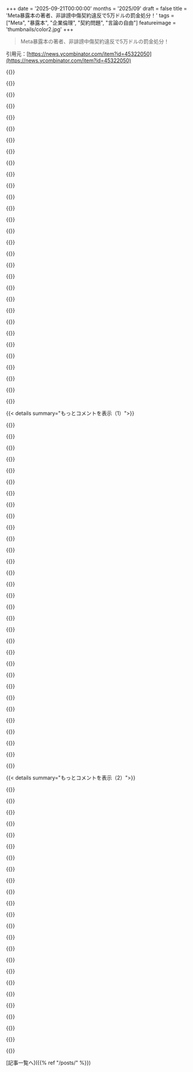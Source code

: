 +++
date = '2025-09-21T00:00:00'
months = '2025/09'
draft = false
title = 'Meta暴露本の著者、非誹謗中傷契約違反で5万ドルの罰金処分！'
tags = ["Meta", "暴露本", "企業倫理", "契約問題", "言論の自由"]
featureimage = 'thumbnails/color2.jpg'
+++

> Meta暴露本の著者、非誹謗中傷契約違反で5万ドルの罰金処分！

引用元：[https://news.ycombinator.com/item?id=45322050](https://news.ycombinator.com/item?id=45322050)




{{<matomeQuote body="Wynn-Williams の本を読んだよ。すごく衝撃的で面白い。半分でも本当ならMetaのリーダーたちは酷いね。著者への罰は予想通りだった。<br>でも著者自身も、Meta のために長く働いた言い訳で、周りを犠牲にする naïve な workaholic に見えるんだ。Mark Zuckerberg や Sheryl Sandberg を喜ばせるために軽んじられる話は悲しいね。彼女は罰を受けるべきじゃないけど、予想できなかったことでもないよ。" userName="ivraatiems" createdAt="2025/09/21 20:14:59" color="#ff5733">}}




{{<matomeQuote body="もしかしたら、彼女は naïve じゃなくて、Facebook で働いて国家元首と関われる権力に夢中だったのかもね。そのために他の全てを犠牲にしたんじゃないかな。自分の話だと、彼女が一番信頼できる語り手とは限らないよ。" userName="smsm42" createdAt="2025/09/21 22:07:13" color="#38d3d3">}}




{{<matomeQuote body="うん、はっきり言って、それも同じくらいあり得るね。でも、自分が主人公の本で正直に言うのは難しいんだろうな。「自ら進んでやったけど、今考えたら酷かった」って言う方が noble なのに、「彼らが酷いなんて知らなかった、うっかり」って感じになっちゃってるよ。" userName="ivraatiems" createdAt="2025/09/21 22:28:52" color="#785bff">}}




{{<matomeQuote body="Metaで長く働いた言い訳は珍しくないよ。彼女が悪く見えるけど、多くのエンジニアも陥る罠だね。仕事に夢中で結果を見失いがち。Manhattan Project の科学者もそう。良いことをしようとしたけど、恐ろしいものを作った。<br>大事なのは、仕事に没頭して視野が狭まるのを防ぐこと。僕らは全知じゃないから、技術の悪用を全て想像するのは無理だ。だからエンジニアとして、頻繁に立ち止まり「これは正しいか？」と考えるべき。過去は変えられないけど、未来の危害は防げる。誰も悪人になりたくないから、行動の負の側面から目を背けがちだよね。" userName="godelski" createdAt="2025/09/22 01:30:37" color="#ff33a1">}}




{{<matomeQuote body="Manhattan Project で驚きなのは、科学者たちが大気中の窒素や水素で runaway chain reaction が起きて、空気や海が燃え尽き、extinction event になるかもって考えてたことだね。人類史における mind bending な出来事だよ。話が逸れちゃったけど。" userName="sizzle" createdAt="2025/09/22 06:30:41" color="#45d325">}}




{{<matomeQuote body="僕は physics の学位があって、Manhattan Project の科学者と縁のある人たちの下で働いたんだ。大気が燃えるって話、かなり overblown だよ。誰もそんなこと本当には思ってなかった。でも間違ったら大変だから、みんなで念入りに計算し直したんだ。Oppenheimer が「nonzero chance」と言ったのは、可能性はほぼ zero だけど確信はできない、って意味。<br>これは彼らが brash ではなく、むしろ incredibly careful だったって話さ。原爆が powerful なのは知ってたけど、Trinity まで真の恐ろしさはわからなかった。その計算ができないと、それが単なる explosion や radiation を超えるものだって、本当に理解できないんだよ。" userName="godelski" createdAt="2025/09/22 19:16:11" color="#38d3d3">}}




{{<matomeQuote body="大気を核爆発させることと、LHC で地球を飲み込む black hole を作ること、科学者の心配度って同じくらい（つまり全然）だったと思う？僕には同じ vibe なんだよね。" userName="rkomorn" createdAt="2025/09/23 08:17:13" color="#ff5733">}}




{{<matomeQuote body="わー、すごい follow up だね！個人的な解説付きで聞けて感動したよ。僕はいつも rabbit hole にハマって何でも信じちゃうから、話に深みを加えてくれて本当に感謝。何かおすすめの本やドキュメンタリーはある？" userName="sizzle" createdAt="2025/09/23 08:10:24" color="">}}




{{<matomeQuote body="non-compete 契約はもうすぐなくなるだろうね、non-disparagement 条項もそうだといいな。あれらはただの強制的で自由を奪うやり方だよ。" userName="vvpan" createdAt="2025/09/21 14:01:01" color="">}}




{{<matomeQuote body="Tostinoの返信がなぜフラグされたのかわかんないな。この行政は数週間前まで非競業避止義務を守るのをやめてたのに。非競業避止義務に反対する証拠って何かあるの？<br>参照: https://www.reuters.com/legal/litigation/trump-administratio..." userName="lovich" createdAt="2025/09/21 23:34:53" color="#38d3d3">}}




{{<matomeQuote body="逆風はあるけど、州法が絡む可能性もあるよ。もしCaliforniaが何か可決したら、それはデカいだろうね。でも文化は特定の方向へ進むし、反動勢力は一時的なものだと俺は思いたいな。" userName="vvpan" createdAt="2025/09/21 14:09:49" color="">}}




{{<matomeQuote body="どういう意味？Californiaじゃ非競業避止義務はずっと前から無効だし、2024年からは完全に禁止されてるんだよ。" userName="bigmadshoe" createdAt="2025/09/21 14:12:36" color="#45d325">}}




{{<matomeQuote body="俺が言ってるのは、一般的にこういう制限的な法律、特に非誹謗中傷契約についてだよ。非競業避止義務のことは聞いたことある。" userName="vvpan" createdAt="2025/09/21 14:19:55" color="">}}




{{<matomeQuote body="ああ、なるほどね。それがどうなるか楽しみだね。" userName="bigmadshoe" createdAt="2025/09/21 14:33:05" color="">}}




{{<matomeQuote body="Streisand効果のおかげで、ますます本を読みたくなったよ。最高だね。" userName="qoez" createdAt="2025/09/21 13:18:28" color="">}}




{{<matomeQuote body="めっちゃおすすめだよ。タイトル通り、Metaの幹部たちは悪人ってより、今の仕事には絶望的に向いてないって感じ。自分たちが何してるか分かってないし、その行動が世界にどんな影響を与えるかなんて、ほとんど気にしてないんだよ。まさに無責任な奴らだね。" userName="isolatedsystem" createdAt="2025/09/21 15:09:24" color="#ff5733">}}




{{<matomeQuote body="それって、数年おきにGolden Parachuteで会社を転々とする、ほとんどのTech企業の幹部たちみたいだね…。" userName="sizzle" createdAt="2025/09/22 06:41:32" color="#ff5c5c">}}




{{<matomeQuote body="うん、他のTech企業にもそういう人たち、マジでたくさんいるって断言できるよ ^^" userName="achenet" createdAt="2025/09/22 10:47:19" color="">}}




{{<matomeQuote body="オーディオブックを読んだけど、期待してなかったのにめっちゃ引き込まれたわ。著者が朗読してるから、さらに深みがあるし、これはマジでおすすめ！" userName="aix1" createdAt="2025/09/21 13:34:23" color="#ff5733">}}




{{<matomeQuote body="この本は“すごい”よ。Metaの連中の行動が最悪だと思ってたけど、読んでみたら想像以上にひどかった。役員室は変人だらけだし、Myanmarでのコンテンツ管理ができなかったのは、本当にひどい過失だよな。" userName="ethagnawl" createdAt="2025/09/21 14:10:28" color="#45d325">}}




{{<matomeQuote body="私も読んだけど、超おすすめ！この本は2017年で終わってるって知るとさ、TrumpとかMyanmarの件とか、なんか「この本の終わりのMonster」みたいな不気味な感じがするんだよね。" userName="lynndotpy" createdAt="2025/09/21 17:08:23" color="#ff33a1">}}




{{<matomeQuote body="途中で聞くのやめちゃったわ。文章が単調だし、Metaのやってることがマジで吐き気がするほど嫌だった。でも、それでもおすすめはするよ。" userName="gherkinnn" createdAt="2025/09/21 13:53:20" color="">}}




{{<matomeQuote body="面白い本だったけど、読むのは結構しんどかったな。どの章も怒りが込み上げてきてさ。人生最悪の人々の話なんだけど、残念ながら著者自身も同じくらいひどく見えるんだよね。全員が本当にクズだわ。" userName="basisword" createdAt="2025/09/21 15:07:27" color="#38d3d3">}}




{{<matomeQuote body="これは絶対読むべき本だよ！今年読んだ中でベストワン。休み中ずっと没頭しちゃったもん。本当に目からウロコが落ちるような内容だったわ。" userName="runxel" createdAt="2025/09/21 17:49:59" color="#ff33a1">}}




{{<matomeQuote body="MarkがDiploと一緒にMeta Glassesで「ランニング」してるのを見てさ、あの本の、Markとボードゲームをする時の役員チームの暗黙のルール（「Markに勝たせろ」ってやつ）を思い出さずにはいられなかったわ。" userName="bobdaicon979" createdAt="2025/09/21 21:20:21" color="#785bff">}}




{{<matomeQuote body="これこそが俺がこの本を読んだ理由だよ。Facebookがデジタル版を削除するかもしれないと思って、ハードカバーも買っちゃった。良い本だから、みんな読むべきだね。" userName="maximinus_thrax" createdAt="2025/09/21 13:36:42" color="#ff33a1">}}




{{<matomeQuote body="ちょうど買ったばかりだよ。そうじゃなかったら、絶対読んでなかっただろうな。" userName="z3c0" createdAt="2025/09/21 14:29:14" color="">}}




{{<matomeQuote body="本のマーケティング戦略、うまくいったみたいだな。" userName="lotsofpulp" createdAt="2025/09/21 14:58:15" color="">}}




{{<matomeQuote body="見出しはセンセーショナルだけど、記事を深く読むと違う話が見えてくるよ。<br>Meta暴露本のSarahは、退職時に自ら非誹謗中傷契約に署名したんだ。その違反でMetaは罰金5万ドルを求めてるけど、彼女はまだ1ドルも払ってないんだってさ。" userName="docdeek" createdAt="2025/09/21 12:32:54" color="#45d325">}}




{{<matomeQuote body="前のコメントの”自発的に”って言葉には疑問だね。<br>Metaの法務チームを前にして、彼女に選択肢はほとんどなかったはず。脅されたり、結果をちらつかされたりして、署名せざるを得なかったんだろうから、本人が望んで権利を放棄したわけじゃないでしょ。" userName="Eddy_Viscosity2" createdAt="2025/09/21 12:47:20" color="#ff33a1">}}




{{< details summary="もっとコメントを表示（1）">}}

{{<matomeQuote body="本によると、彼女は解雇時、妊娠の合併症で命に関わる病気だったらしいよ。<br>当時の医療費や金銭的な問題を考えると、契約は強制されたって見るのが自然だよね。" userName="jordanb" createdAt="2025/09/21 13:36:45" color="">}}




{{<matomeQuote body="彼女の金銭的な問題って、具体的に何があったの？<br>Facebookの幹部なら給料も保険も良かったはずだし、COBRAで保険も継続できたはずだよね。<br>病気は本当に気の毒だけど、Facebookのディレクターだった彼女が”強制”されたってのは、ちょっと納得できないな。" userName="crazygringo" createdAt="2025/09/21 14:07:39" color="#ff33a1">}}




{{<matomeQuote body="COBRAだと、保険料の全額を自分で払うことになるんだよ。<br>それまで会社が払ってた分まで自分で払うから、急に保険料が何倍にもなる。収入がなくなった状況で、COBRAなんて全然助けにならないんだ。" userName="giancarlostoro" createdAt="2025/09/21 14:22:27" color="">}}




{{<matomeQuote body="重要なのは、COBRAがあっても、突然破産するような医療費に直面するわけじゃないってことだよ。<br>保険料は払うけど、医療費そのものじゃない。Facebookの幹部だった彼女がCOBRAの費用すら貯めてなかったら、さすがにね…。" userName="crazygringo" createdAt="2025/09/21 15:18:52" color="">}}




{{<matomeQuote body="真実を語るのが”誹謗中傷”になるのかな？辞書によると『価値を軽視する意図』ってあるけど、単に真実を明かしただけかもしれないしね。<br>Metaの価値ってすでにマイナスじゃない？とにかく、こういう企業は魂を食い尽くして、真実を明かすのを邪魔しようとするんだ。https://www.merriam-webster.com/dictionary/disparaging" userName="zelphirkalt" createdAt="2025/09/21 12:42:31" color="#ff33a1">}}




{{<matomeQuote body="確かにいろんな事情はわかるけど、彼女は自分で契約にサインしたんだ。そして、その同じMetaに対して、合意に反する行動を取ったのは事実だよね。" userName="lttlrck" createdAt="2025/09/21 15:14:50" color="">}}




{{<matomeQuote body="国民に基本的な権利（機密じゃない客観的な真実で、暴力を煽らない発言をする権利）を放棄させるような個人的な契約って、法的に有効であるべきなの？<br>この件で3つの条件全部が当てはまるかは分からないけどね。" userName="hliyan" createdAt="2025/09/21 13:33:57" color="#785bff">}}




{{<matomeQuote body="非誹謗中傷契約（役員にはよくある）は、会社について悪いことを言っちゃダメっていう契約条項なんだ。それが真実かどうかは関係ない。例はここにあるよ: https://contracts.justia.com/contract-clauses/non-disparagem...<br>個人的には、こういう条項は法的に強制力がないって法律で決めるべきだと思うね。" userName="rwmj" createdAt="2025/09/21 12:50:08" color="#ff5c5c">}}




{{<matomeQuote body="本は読んでないけど、この意見にはいつも賛同できるわけじゃないんだ。会社や個人の行動があまりにもひどい場合、どんなに合意書に自らサインしたとしても、それを暴露するのを止めるべきじゃないと思う。" userName="2muchcoffeeman" createdAt="2025/09/21 12:45:54" color="">}}




{{<matomeQuote body="彼女は強制されたわけじゃないよ。サインしないっていう選択肢もあったはずだ。" userName="twoodfin" createdAt="2025/09/21 13:44:02" color="">}}




{{<matomeQuote body="たしか、多くの国が「退職金のための積立」みたいな制度（アメリカの年金とか401kとか）を持ってる理由の一つは、多くの人が将来の計画をしっかり立てられないからなんだよね。" userName="tbrownaw" createdAt="2025/09/21 15:32:23" color="">}}




{{<matomeQuote body="新入社員や低賃金の人が貯金できないのはわかる。だから政府の制度があるんだ。<br>でも、Facebookの役員なら、ちゃんと計画を立てる能力はあるはずだよ。それでも貯金できないなら、もう自分のせいとしか言いようがないんじゃないかな。" userName="crazygringo" createdAt="2025/09/21 15:37:22" color="">}}




{{<matomeQuote body="そうしたら、彼女はお金ももらえなかっただろうね。" userName="Kranar" createdAt="2025/09/21 16:17:00" color="">}}




{{<matomeQuote body="彼女は君が思ってるような役員じゃなかったし、役員として雇われたわけでもないよ。Zuckerbergが全然気にしてなくて、十分なリソースも与えられなかった分野で働くために雇われたんだ。" userName="Arainach" createdAt="2025/09/21 15:49:56" color="#38d3d3">}}




{{<matomeQuote body="ほとんどの場合、それは違うと思うな。多くの会社は、円滑にするためとか、ある種の社会的忠誠心から、退職金は支払うだろうね。<br>それに、契約の一部は問題ないはずだよ。実際のビジネスに関する秘密を漏らさないとか、名誉毀損や中傷にあたることをしないとかね。" userName="lokar" createdAt="2025/09/21 16:41:09" color="#ff33a1">}}




{{<matomeQuote body="それが強制力があるかどうかに関しては、関係ないと思うな。俺が「会社が長男を連れて行くのを許可する」っていう書類にサインしたとしても、会社がそうするのは合法じゃないだろ。「でもサインしたんだぞ！」なんて言われたってね。" userName="JKCalhoun" createdAt="2025/09/21 14:00:45" color="#ff5733">}}




{{<matomeQuote body="彼女は役員やディレクターって言われてるけど、それが何か？ザッカーバーグが興味ない分野で高給取りの役員が働くのは普通だよ。多くの人がそんな悩み持ちたいもんだろ。" userName="crazygringo" createdAt="2025/09/21 15:52:35" color="">}}




{{<matomeQuote body="著者には同情しないな。高レベルの退職金契約は、競合他社で働かない、会社を誹謗中傷しないなどの条件付きで手厚いのが普通。Metaの役員で、Metaについて書いた本の印税で50万ドルもらって破産するなんて、Facebookが解雇した理由もわかるよ。" userName="__turbobrew__" createdAt="2025/09/21 13:21:30" color="#785bff">}}




{{<matomeQuote body="“自発的”っていうのは、たぶんストックオプションの早期権利確定と引き換えだったんだろう。金銭的利益なしで辞めることもできたはずだよ。" userName="jwsteigerwalt" createdAt="2025/09/21 14:19:02" color="">}}




{{<matomeQuote body="こういう箝口令は違法にすべきだよ。企業のおかしな行為を隠すだけだからね。" userName="RobotToaster" createdAt="2025/09/21 13:07:25" color="">}}




{{<matomeQuote body="「脅されてサインした」って言うけど、違うよ。退職金や早期権利確定と引き換えにサインするもので、役員レベルなら普通はそう。会社は「訴訟や中傷しないならお金あげる」って言うだけ。サインしなきゃ追加のお金がないだけで、完全に自発的。彼女は高給取りで、黙るのと引き換えに大金を選んだんだ。本を書いたのは良いけど、Metaが法的措置を取るのは当然だよ。" userName="crazygringo" createdAt="2025/09/21 14:01:41" color="#ff33a1">}}




{{<matomeQuote body="UKでは真実ですら名誉毀損の十分な弁護にならないって。100％真実を言っても訴えられるなんて、かなりうんざりするよな。真実は常に許されるべき発言だろ。" userName="mystraline" createdAt="2025/09/21 13:20:08" color="#ff5c5c">}}




{{<matomeQuote body="企業が“社会的な忠誠心”からお金を払うとでも思ってるの？企業は元従業員が企業秘密を漏らすのを防ぐために退職金を提供する必要なんてないよ。企業秘密を漏らすのは犯罪行為だからね。" userName="Kranar" createdAt="2025/09/21 16:53:54" color="">}}




{{<matomeQuote body="彼女は同僚と比べて特に高給ではなかったらしいよ。Facebookは彼女の担当分野（政府関係）に最初は全く関心がなかった。重要性が増しても昇進はせず、テック業界の報酬体系にも疎く、株なしで交渉下手だったって。NGO出身だからね。高収入でもDCやSVの物価高や富裕層との交流で、結局は高収入なのに貯蓄できない状態だったんだって。Sheryl Sandburgからは「子供の世話で仕事抜けるなら住み込みのナニーを雇え」って言われたこともあったとか。" userName="jordanb" createdAt="2025/09/21 14:37:52" color="#ff5733">}}




{{<matomeQuote body="本を読んでみて。彼女の主張は重要で、勇敢な女性だよ。ひどいのは、ザッカーバーグが妊娠後期で合併症に苦しむ彼女に、ミャンマーの独裁者への青臭い営業のために渡航を強要したこと。その後も、Facebookが人種差別的な暴力の明確な温床になったのに、現地語スピーカーを監視役に任命しなかった。もう一つひどいのは、MZが共産党幹部と協力して、政府が市民の個人情報を自由に閲覧できる“中国版Facebook”を開発しようとしたこと。彼女は何百万人、何十億人もの基本的な権利のために本当に身を挺したんだ。それで破産に直面してるなんて、さらに彼女を格好良くしてるよ。" userName="marstall" createdAt="2025/09/21 14:21:34" color="#38d3d3">}}




{{<matomeQuote body="次に癌になって解雇された時、新しい仕事を探せるようになるまでお金をもらい続けるために“自発的に”何かにサインする選択肢があるってことを思い出してね。" userName="amrocha" createdAt="2025/09/21 15:06:43" color="#38d3d3">}}




{{<matomeQuote body="強盗が被害者に口止めして、口を破ったから訴えるって話みたいだね。<br>状況は複雑だから、本が公平だったか不公平だったかはわかんない。誰がどうやって決めるべきなんだろう？" userName="casenmgreen" createdAt="2025/09/21 14:00:35" color="#38d3d3">}}




{{<matomeQuote body="著者を心配するんじゃなくて、企業がこんなに簡単に個人の基本的な権利を放棄させられることに危機感を持つべきだよ。<br>ヨーロッパじゃこんな話滅多に聞かないけど、それは彼らに権利を犠牲にしなくても生きていけるセーフティネットがあるからなんだ。" userName="hshdhdhj4444" createdAt="2025/09/21 14:02:42" color="#ff5733">}}




{{<matomeQuote body="非誹謗中傷条項を違法にしたらどうかな？あれって虐待的な会社を守るだけじゃん。<br>従業員が嘘ついたら、会社は既存の法律で反論できるし、個人よりはるかにリソースもある。こんな条項は、単に力の差を広げるだけだよ。" userName="martin-t" createdAt="2025/09/21 15:07:05" color="#45d325">}}




{{<matomeQuote body="解雇された時の一番のルールは、退職時に何もサインしないことだね。<br>Facebookの幹部がそれ知らなかったなんておかしいよ。<br>俺も以前、退職金と非誹謗中傷条項を提示されたけど、署名しなかった。サインしなきゃ、会社に脅されることもないからね。" userName="whycombinetor" createdAt="2025/09/21 14:54:33" color="#ff5c5c">}}

{{</details>}}




{{< details summary="もっとコメントを表示（2）">}}

{{<matomeQuote body="非誹謗中傷契約に違反しなきゃ、結果に苦しむことはないよ（例えば、悪口を書いた本を書かなければね）。<br>ほとんどの元従業員にとっては、違反しないようにするのは結構簡単だよ。提示された退職金がそれに見合うかどうかは、自分で考えて決めればいいさ。" userName="loeg" createdAt="2025/09/21 15:21:55" color="">}}




{{<matomeQuote body="「ほとんどの元従業員にとって避けるのはかなり簡単」って言うけど、実際は違うよ。<br>Metaはそれを強制しないだけで。<br>この契約は配偶者と弁護士以外には秘密で、Metaのことについては働いた期間以外話せないんだ。<br>過去2年で解雇された4万人全員が、この契約を提示されたはずだよ。" userName="KaiserPro" createdAt="2025/09/21 16:24:40" color="#38d3d3">}}




{{<matomeQuote body="口で言うほど簡単じゃないよ。<br>彼女の退職金が生活に必要なくらい高額だったらどうする？<br>Metaは「パフォーマンスが悪くて、有害な行動があった」って言ってるし、非誹謗中傷条項は双方向だからね。<br>Metaは彼女が重大な職務失敗で解雇されたって公に言えるようになるんだ。新しい仕事を見つけるのは大変だろうね。" userName="skeeter2020" createdAt="2025/09/21 15:01:13" color="#ff5733">}}




{{<matomeQuote body="多額の退職金は、会社が親切だからじゃなくて、取引だからだよ。<br>選択肢は二つ。<br>1. 退職金と非誹謗中傷契約を受け入れて、Facebookを批判する50万ドルの本を諦める。<br>2. 退職金を断って、50万ドルの本を書く。" userName="subroutine" createdAt="2025/09/21 15:40:58" color="">}}




{{<matomeQuote body="本を読んだよ。正確な描写だと思った。<br>こんなイジメみたいなことするってことは、Zuckerbergは本の内容が人に知られるのをすごく嫌がってるってことだよね。" userName="asveikau" createdAt="2025/09/21 17:26:19" color="#785bff">}}




{{<matomeQuote body="彼女が本で50万ドル以上の前払い金をもらってたって話は、記事が隠してた部分だね。<br>そんな大金をもらってるのに『破産』と『高潔な使命』を一緒に語るのは無理があるよ。<br>Metaの行動はひどいかもしれないけど、この記事はちょっと偏ってる感じがするな。" userName="firesteelrain" createdAt="2025/09/21 13:08:50" color="#ff5c5c">}}




{{<matomeQuote body="50万ドルって少額じゃないけど、著者サラ・ウィン=ウィリアムズの経済状況次第だよ。記事によると、Metaへの批判で5万ドルの罰金と、回顧録の出版も阻止されてるんだって。彼女の状況を軽視しちゃダメだと思うな。" userName="BolexNOLA" createdAt="2025/09/21 13:15:43" color="#ff5c5c">}}




{{<matomeQuote body="彼女がPIDAの正規ルートを通ってたら、裁判所の判断も違ったかもね。でも50万ドルの前払い金をもらって商業出版するってのは、内部告発じゃなくてMeta批判でお金儲けしてるように見えちゃうんだよな。" userName="firesteelrain" createdAt="2025/09/21 13:21:06" color="#ff33a1">}}




{{<matomeQuote body="人間は生活のために稼ぐしかない、それが資本主義だよ。何年もかけて無料で本を出せって？作品が真実なら、暴露本で儲けるのは問題ないでしょ。利益を理由に彼女を攻撃するのは、作品の価値を見ずに信用を落とすだけの安直なやり方だよ。資金源を問うのは大事だけど、金儲けを理由に最初から否定するのは怠慢だね。" userName="BolexNOLA" createdAt="2025/09/21 13:23:53" color="#ff5c5c">}}




{{<matomeQuote body="でもさ、それって記事からの引用なんでしょ？" userName="alisonatwork" createdAt="2025/09/21 13:32:33" color="">}}




{{<matomeQuote body="彼女がお金をもらったことが問題なんじゃなくて、記事が彼女を破産寸前の殉教者みたいに報じてて、50万ドルの前払い金を隠してるのが問題なんだよ。本で稼ぐのはいいけど、内部告発として売るなら、読者は経済的な背景を最初から知るべきだね。" userName="firesteelrain" createdAt="2025/09/21 13:28:13" color="#ff5733">}}




{{<matomeQuote body="記事が大事な情報を隠してて、違う見せ方をしてるのがポイントだよ。見逃しやすいからね。<br>（追記：これは別の人への返信で、記事はちゃんと読んだから！）" userName="firesteelrain" createdAt="2025/09/21 13:35:11" color="">}}




{{<matomeQuote body="彼女がお金をもらったことが問題じゃないなら、それが重要じゃないって主張すべきだよ。50万ドルの前払い金じゃ、破産しないってことにはならない。特に、罰金でその10%を失うリスクがあるし、本の出版が妨害されて残りの収益も得られないからね。君は文脈を無視して、50万ドルで彼女の財政問題が解決するって過大評価してるよ。<br>それに、「隠されてる」わけじゃない、記事にちゃんと書いてある。君が最初に書いてほしいだけだろ。正直、Metaに寛大すぎる君の狙いが分からない。僕は彼女の側に立つべきだと思うけどな。" userName="BolexNOLA" createdAt="2025/09/21 15:27:50" color="#38d3d3">}}




{{<matomeQuote body="真実が動機なら、ブログでもよかったのに。でも彼女は本の契約を選んだんだよ。映画『カジノ』のセリフを借りるなら、”いつもお金だよ。いつもそのふざけたお金だよ。”ってことだね。" userName="dh2022" createdAt="2025/09/21 14:44:17" color="#785bff">}}




{{<matomeQuote body="この記事の目的がよく分からないね。あなたの言いたいことは理解できるけど、私の主張は違うんだ。Metaを応援してるわけじゃなくて、どの話も正義の活動として報道されるのが気になるんだ。しばらくすると、信念よりも見せかけに感じるようになる。そう気づいたからって「Facebook寄り」ってわけじゃなく、重要な文脈を省いた活動家的なごり押しにうんざりしてるだけなんだよ。" userName="firesteelrain" createdAt="2025/09/21 15:55:27" color="#45d325">}}




{{<matomeQuote body="正直、彼女がZuckerbergより金持ちになったとか、個人的な恨みが唯一の動機だったとしてもどうでもいい。企業がどう運営されているかについての真実の情報を開示しないよう誰かを縛るのは、公共の利益に反するし、違法にすべきだ。それだけだ。" userName="Hizonner" createdAt="2025/09/21 13:38:39" color="#ff5733">}}




{{<matomeQuote body="この記事から何を得て、これが「見せかけ」だと結論付けてるのか理解できないな。どんな重要な文脈が省かれてるのかも分からない。彼女がこの本でどれくらいの報酬を受け取ったかは明確に書かれてるじゃないか。それがまさに、この議論をしてる理由なんだよ。" userName="BolexNOLA" createdAt="2025/09/21 16:18:36" color="">}}




{{<matomeQuote body="犯罪の報告は法律で保護されてるよ。whistleblower actを見てみて。" userName="dh2022" createdAt="2025/09/21 14:45:18" color="">}}




{{<matomeQuote body="その信念を共有してくれない？" userName="parados" createdAt="2025/09/21 15:46:24" color="">}}




{{<matomeQuote body="全体が「見せかけ」に感じるのは、報道の仕方が殉教者扱いだからだよ。「Metaを暴露して破産」は良い見出しだけど、50万ドルの前払金を隠すと、単なる報道じゃなくて道徳劇になっちゃう。本を書いてメディアに出るのは象徴的だけど、適切なチャネルを通じて保護された開示をするのとは違う。そこから活動家的な動きが見せかけで、効果よりも見た目重視に見え始めるんだ。" userName="firesteelrain" createdAt="2025/09/21 16:33:21" color="#785bff">}}




{{<matomeQuote body="彼女が真実に動機づけられていたならブログを始めてもよかったのにね。そうすれば、専門弁護士を抱える大手publisherからの支援なしに、自分で責任を負うことになる。それに、Facebookによってほとんど即座に削除されて、どこにも行き着かないだろうね。" userName="KaiserPro" createdAt="2025/09/21 16:27:14" color="#785bff">}}




{{<matomeQuote body="全ての反社会的な行動が違法なわけじゃない。ほとんどはそうじゃないよ。例えば、ある会社が短尺動画プラットフォームを運営し、その影響について積極的に調査してて、ユーザーの大部分が6歳未満の子供だと知ってて、動画選定アルゴリズムが依存症を引き起こすことも知ってるけど、広告収入が儲かるから依存性の高い動画を提供し続けたとする。何か法律は破られたかな？社会はこれら全てを知るべきかな？" userName="martin-t" createdAt="2025/09/21 15:15:37" color="#785bff">}}




{{<matomeQuote body="少しの真実を仄めかしや、企業嫌いのクリックベイト的なタイトルで包んでるんだよね。例えばこの記事みたいに。Free pressってやつだね、多分。" userName="dh2022" createdAt="2025/09/21 16:32:21" color="">}}

{{</details>}}



[記事一覧へ]({{% ref "/posts/" %}})
